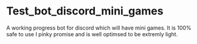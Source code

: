 # Test_bot_discord_mini_games
A working progress bot for discord which will have mini games.
It is 100% safe to use I pinky promise and is well optimsed to be extremly light.
